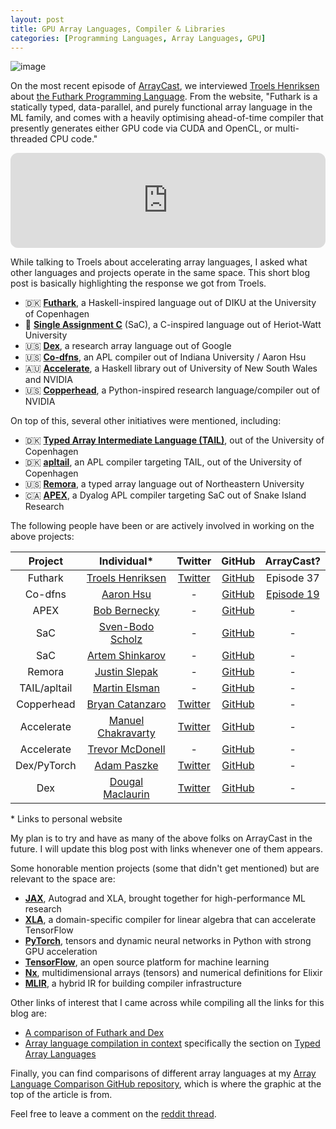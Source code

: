 ```yaml
---
layout: post
title: GPU Array Languages, Compiler & Libraries
categories: [Programming Languages, Array Languages, GPU]
---
```


![image](https://user-images.githubusercontent.com/36027403/193055974-8d8008a2-a1e6-4bd4-8ecc-7624fa611f25.png)

On the most recent episode of [ArrayCast](https://www.arraycast.com/), we interviewed [Troels Henriksen](https://sigkill.dk/) about [the Futhark Programming Language](https://futhark-lang.org/). From the website, "Futhark is a statically typed, data-parallel, and purely functional array language in the ML family, and comes with a heavily optimising ahead-of-time compiler that presently generates either GPU code via CUDA and OpenCL, or multi-threaded CPU code."

<iframe style="border-radius:12px" src="https://open.spotify.com/embed/episode/5dTMsJcZ8W152jCfk7haKS?utm_source=generator" width="100%" height="152" frameBorder="0" allowfullscreen="" allow="autoplay; clipboard-write; encrypted-media; fullscreen; picture-in-picture" loading="lazy"></iframe>

While talking to Troels about accelerating array languages, I asked what other languages and projects operate in the same space. This short blog post is basically highlighting the response we got from Troels.

* 🇩🇰 **[Futhark](https://futhark-lang.org/)**, a Haskell-inspired language out of DIKU at the University of Copenhagen
* 🏴󠁧󠁢󠁳󠁣󠁴󠁿 **[Single Assignment C](https://www.sac-home.org/index)** (SaC), a C-inspired language out of Heriot-Watt University
* 🇺🇸 **[Dex](https://github.com/google-research/dex-lang)**, a research array language out of Google
* 🇺🇸 **[Co-dfns](https://github.com/Co-dfns/Co-dfns)**, an APL compiler out of Indiana University / Aaron Hsu
* 🇦🇺 **[Accelerate](https://www.acceleratehs.org/)**, a Haskell library out of University of New South Wales and NVIDIA
* 🇺🇸 **[Copperhead](https://github.com/bryancatanzaro/copperhead)**, a Python-inspired research language/compiler out of NVIDIA

On top of this, several other initiatives were mentioned, including:

* 🇩🇰 **[Typed Array Intermediate Language (TAIL)](http://hiperfit.dk/pdf/array14_final.pdf)**, out of the University of Copenhagen
* 🇩🇰 **[apltail](https://github.com/melsman/apltail)**, an APL compiler targeting TAIL, out of the University of Copenhagen
* 🇺🇸 **[Remora](https://www.ccs.neu.edu/home/jrslepak/typed-j.pdf)**, a typed array language out of Northeastern University
* 🇨🇦 **[APEX](https://gitlab.com/bernecky/apex)**, a Dyalog APL compiler targeting SaC out of Snake Island Research

The following people have been or are actively involved in working on the above projects:

|Project|Individual*|Twitter|GitHub|ArrayCast?|
|:-:|:-:|:-:|:-:|:-:|
|Futhark|[Troels Henriksen](https://sigkill.dk/)|[Twitter](https://twitter.com/sigkill_dk)|[GitHub](https://github.com/Athas/sigkill.dk)|Episode 37|
|Co-dfns|[Aaron Hsu](https://www.sacrideo.us/)|-|[GitHub](https://github.com/arcfide)|[Episode 19](https://www.arraycast.com/episodes/episode19-aaron-hsu)|
|APEX|[Bob Bernecky](https://www.snakeisland.com/)|-|[GitHub](https://github.com/bernecky)|-|
|SaC|[Sven-Bodo Scholz](https://www.macs.hw.ac.uk/~sbs/homepage/main/Welcome.html)|-|[GitHub](https://github.com/sbscholz)|-|
|SaC|[Artem Shinkarov](https://ashinkarov.github.io/)|-|[GitHub](https://github.com/ashinkarov)|-|
|Remora|[Justin Slepak](https://jrslepak.github.io/)|-|[GitHub](https://github.com/jrslepak)|-|
|TAIL/apltail|[Martin Elsman](https://elsman.com/)|-|[GitHub](https://github.com/melsman)|-|
|Copperhead|[Bryan Catanzaro](https://ctnzr.io/)|[Twitter](https://twitter.com/ctnzr)|[GitHub](https://github.com/bryancatanzaro)|-|
|Accelerate|[Manuel Chakravarty](https://justtesting.org/)|[Twitter](https://twitter.com/TacticalGrace)|[GitHub](https://github.com/mchakravarty)|-|
|Accelerate|[Trevor McDonell](https://tmcdonell.github.io/)|-|[GitHub](https://github.com/tmcdonell)|-|
|Dex/PyTorch|[Adam Paszke](http://apaszke.github.io/)|[Twitter](https://twitter.com/apaszke)|[GitHub](https://github.com/apaszke)|-|
|Dex|[Dougal Maclaurin](https://dougalmaclaurin.com/index.html)|[Twitter](https://twitter.com/dougalmaclaurin)|[GitHub](https://github.com/dougalm)|-|

\* Links to personal website

My plan is to try and have as many of the above folks on ArrayCast in the future. I will update this blog post with links whenever one of them appears.

Some honorable mention projects (some that didn't get mentioned) but are relevant to the space are:

* [**JAX**](https://github.com/google/jax), Autograd and XLA, brought together for high-performance ML research
* [**XLA**](https://www.tensorflow.org/xla), a domain-specific compiler for linear algebra that can accelerate TensorFlow
* [**PyTorch**](https://github.com/pytorch/pytorch), tensors and dynamic neural networks in Python with strong GPU acceleration
* [**TensorFlow**](https://github.com/tensorflow/tensorflow), an open source platform for machine learning
* [**Nx**](https://github.com/elixir-nx/nx), multidimensional arrays (tensors) and numerical definitions for Elixir
* [**MLIR**](https://mlir.llvm.org/), a hybrid IR for building compiler infrastructure

Other links of interest that I came across while compiling all the links for this blog are:

* [A comparison of Futhark and Dex](https://futhark-lang.org/blog/2020-12-28-futhark-and-dex.html)
* [Array language compilation in context](https://mlochbaum.github.io/BQN/implementation/compile/intro.html) specifically the section on [Typed Array Languages](https://mlochbaum.github.io/BQN/implementation/compile/intro.html#typed-array-languages)

Finally, you can find comparisons of different array languages at my [Array Language Comparison GitHub repository](https://github.com/codereport/array-language-comparisons), which is where the graphic at the top of the article is from.

Feel free to leave a comment on the [reddit thread]().
